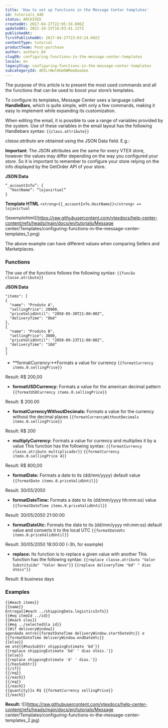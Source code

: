 ```yaml
---
title: 'How to set up functions in the Message Center templates'
id: tutorials_440
status: ARCHIVED
createdAt: 2017-04-27T22:05:34.696Z
updatedAt: 2021-10-15T16:03:41.137Z
publishedAt: 
firstPublishedAt: 2017-04-27T23:03:24.692Z
contentType: tutorial
productTeam: Post-purchase
author: authors_84
slugEN: configuring-functions-in-the-message-center-templates
locale: en
legacySlug: configuring-functions-in-the-message-center-templates
subcategoryId: 4D5LrWwlHGmOWMomOaaGee
---
```


The purpose of this article is to present the most used commands and all the functions that can be used to boost your store’s templates.

To configure its templates, Message Center uses a language called **HandleBars**, which is quite simple, with only a few commands, making it easy to implement while expanding its customization.

When editing the email, it is possible to use a range of variables provided by the system. Use of these variables in the email layout has the following Handlebars syntax: `{{class.attribute}}`

_classe.atributo_ are obtained using the JSON Data field. E.g.:

**Important**: The JSON attributes are the same for every VTEX store, however the values may differ depending on the way you configured your store. So it is important to remember to configure your store relying on the info displayed by the GetOrder API of your store.

**JSON Data**
```
“_accountInfo”: { 
  “HostName”: “lojavirtual” 
}
```

**Template HTML**
`<strong>{{_accountInfo.HostName}}</strong> => lojavirtual`

![exemplohtml](https://raw.githubusercontent.com/vtexdocs/help-center-content/refs/heads/main/docs/en/tutorials/Message center/Templates/configuring-functions-in-the-message-center-templates_1.png)

The above example can have different values when comparing Sellers and Marketplaces.

### Functions

The use of the functions follows the following syntax: `{{funcão classe.atributo}}`

**JSON Data**
```
"items": [ 
{ 
  "name": "Produto A", 
  "sellingPrice": 20000, 
  "priceValidUntil": "2050-05-30T21:00:00Z", 
  "deliveryTime": "8bd" 
}, 
{
  "name": "Produto B", 
  "sellingPrice": 3000, 
  "priceValidUntil": "2050-09-23T11:00:00Z", 
  "deliveryTime": "10d" 
} 
]
```

- **formatCurrency:**Formats a value for currency
`{{formatCurrency items.0.sellingPrice}}`

Result: R$ 200,00

- **formatUSDCurrency:** Formats a value for the american decimal pattern
`{{formatUSDCurrency items.0.sellingPrice}}`

Result: $ 200.00

- **formatCurrencyWithoutDecimals:** Formats a value for the currency without the decimal places
`{{formatCurrencyWithoutDecimals items.0.sellingPrice}}`

Result: R$ 200

- **multiplyCurrency:** Formats a value for currency and multiplies it by a value
This function has the following syntax: `{{formatCurrency classe.atributo multiplicador}}`
`{{formatCurrency items.0.sellingPrice 4}}`

Result: R$ 800,00

- **formatDate:** Formats a date to its (dd/mm/yyyy) default value
`{{formatDate items.0.priceValidUntil}}`

Result: 30/05/2050

- **formatDateTime:** Formats a date to its (dd/mm/yyyy hh:mm:ss) value
`{{formatDateTime items.0.priceValidUntil}}`

Result: 30/05/2050 21:00:00

- **formatDateUtc:** Formats the date to its (dd/mm/yyyy mh:mm:ss) default value and converts it to the local UTC
`{{formatDateUtc items.0.priceValidUntil}}`

Result: 30/05/2050 18:00:00 (-3h, for example)

- **replace:** Its function is to replace a given value with another
This function has the following syntax: `{{replace classe.atributo "Valor Substituído" "Valor Novo"}}`
`{{replace deliveryTime "bd" " dias úteis"}}`

Result: 8 business days

### Examples

```
{{#each items}} 
{{name}} 
Entrega{{#each ../shippingData.logisticsInfo}} 
{{#eq itemId ../id}} 
{{#each slas}} 
{{#eq ../selectedSla id}} 
{{#if deliveryWindow}} 
agendada entre{{formatDateTime deliveryWindow.startDateUtc}} e {{formatDateTime deliveryWindow.endDateUtc}} 
{{else}} 
em até{{#hasSubStr shippingEstimate 'bd'}} 
{{replace shippingEstimate 'bd' ' dias úteis.'}} 
{{else}} 
{{replace shippingEstimate 'd' ' dias.'}} 
{{/hasSubStr}} 
{{/if}} 
{{/eq}} 
{{/each}} 
{{/eq}} 
{{/each}} 
{{quantity}}x R$ {{formatCurrency sellingPrice}} 
{{/each}}
```

**Result:**
![](https://raw.githubusercontent.com/vtexdocs/help-center-content/refs/heads/main/docs/en/tutorials/Message center/Templates/configuring-functions-in-the-message-center-templates_2.jpg)
